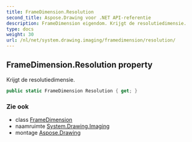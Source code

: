 ```yaml
---
title: FrameDimension.Resolution
second_title: Aspose.Drawing voor .NET API-referentie
description: FrameDimension eigendom. Krijgt de resolutiedimensie.
type: docs
weight: 30
url: /nl/net/system.drawing.imaging/framedimension/resolution/
---
```

## FrameDimension.Resolution property

Krijgt de resolutiedimensie.

```csharp
public static FrameDimension Resolution { get; }
```

### Zie ook

* class [FrameDimension](../)
* naamruimte [System.Drawing.Imaging](../../framedimension/)
* montage [Aspose.Drawing](../../../)


